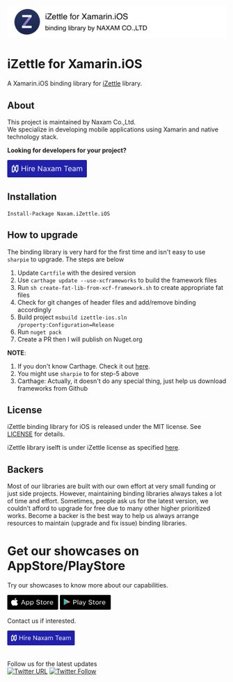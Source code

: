 <img src="./art/repo_header.png" alt="iZettle for Xamarin.iOS" width="728" />

# iZettle for Xamarin.iOS

A Xamarin.iOS binding library for [iZettle](https://www.izettle.com/gb/developer) library.

## About
This project is maintained by Naxam Co.,Ltd.<br>
We specialize in developing mobile applications using Xamarin and native technology stack.<br>

**Looking for developers for your project?**<br>

<a href="mailto:tuyen@naxam.net"> 
<img src="https://github.com/NAXAM/naxam.github.io/blob/master/assets/img/hire_button.png?raw=true" height="40"></a> <br>

## Installation
```
Install-Package Naxam.iZettle.iOS
```

## How to upgrade
The binding library is very hard for the first time and isn't easy to use `sharpie` to upgrade.
The steps are below

1. Update `Cartfile` with the desired version
2. Use `carthage update --use-xcframeworks` to build the framework files
3. Run `sh create-fat-lib-from-xcf-framework.sh` to create appropriate fat files
4. Check for git changes of header files and add/remove binding accordingly
5. Build project `msbuild izettle-ios.sln /property:Configuration=Release`
6. Run `nuget pack`
7. Create a PR then I will publish on Nuget.org

**NOTE**: 
1. If you don't know Carthage. Check it out [here](https://github.com/Carthage/Carthage).
2. You might use `sharpie` to for step-5 above
3. Carthage: Actually, it doesn't do any special thing, just help us download frameworks from Github

## License

iZettle binding library for iOS is released under the MIT license.
See [LICENSE](./LICENSE) for details.

iZettle library iselft is under iZettle license as specified [here](https://github.com/iZettle/sdk-ios/blob/master/LICENSE).

## Backers
Most of our libraries are built with our own effort at very small funding or just side projects.
However, maintaining binding libraries always takes a lot of time and effort.
Sometimes, people ask us for the latest version, we couldn't afford to upgrade for free due to many other higher prioritized works. Become a backer is the best way to help us always arrange resources to maintain (upgrade and fix issue) binding libraries.

# Get our showcases on AppStore/PlayStore
Try our showcases to know more about our capabilities. 

<a href="https://itunes.apple.com/us/developer/tuyen-vu/id1255432728/" > 
<img src="https://github.com/NAXAM/imagepicker-android-binding/raw/master/art/apple_store.png" width="117" height="34"></a>

<a href="https://play.google.com/store/apps/developer?id=NAXAM+CO.,+LTD" > 
<img src="https://github.com/NAXAM/imagepicker-android-binding/raw/master/art/google_store.png" width="117" height="34"></a>

Contact us if interested.

<a href="mailto:tuyen@naxam.net"> 
<img src="https://github.com/NAXAM/naxam.github.io/blob/master/assets/img/hire_button.png" height="34"></a> <br>
<br>

Follow us for the latest updates<br>[![Twitter URL](https://img.shields.io/twitter/url/http/shields.io.svg?style=social)](https://twitter.com/intent/tweet?text=https://github.com/naxam/izettle-ios-binding)
[![Twitter Follow](https://img.shields.io/twitter/follow/naxamco.svg?style=social)](https://twitter.com/naxamco)
